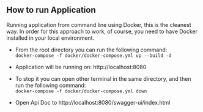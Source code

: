## How to run Application

Running application from command line using Docker, this is the cleanest way.
In order for this approach to work, of course, you need to have Docker installed in your local environment.

* From the root directory you can run the following command:<br/>
  ```docker-compose -f docker/docker-compose.yml up --build -d```
* Application will be running on: http://localhost:8080
* To stop it you can open other terminal in the same directory, and then run the following command:<br/>
  ```docker-compose -f docker/docker-compose.yml down```

* Open Api Doc to http://localhost:8080/swagger-ui/index.html